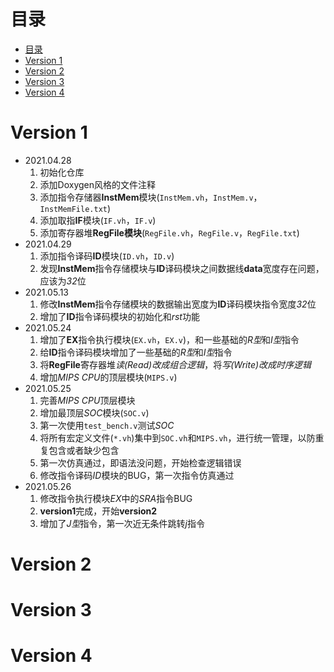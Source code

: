 # 目录
- [目录](#目录)
- [Version 1](#version-1)
- [Version 2](#version-2)
- [Version 3](#version-3)
- [Version 4](#version-4)

# Version 1
* 2021.04.28
	1. 初始化仓库
	2. 添加Doxygen风格的文件注释
	3. 添加指令存储器**InstMem**模块(`InstMem.vh`，`InstMem.v`，`InstMemFile.txt`)
	4. 添加取指**IF**模块(`IF.vh`，`IF.v`)
	5. 添加寄存器堆**RegFile模块**(`RegFile.vh`，`RegFile.v`，`RegFile.txt`)
* 2021.04.29
	1. 添加指令译码**ID**模块(`ID.vh`，`ID.v`)
	2. 发现**InstMem**指令存储模块与**ID**译码模块之间数据线**data**宽度存在问题，应该为*32*位
* 2021.05.13
	1. 修改**InstMem**指令存储模块的数据输出宽度为**ID**译码模块指令宽度*32*位
	2. 增加了**ID**指令译码模块的初始化和*rst*功能
* 2021.05.24
	1. 增加了**EX**指令执行模块(`EX.vh`，`EX.v`)，和一些基础的*R型*和*I型*指令
	2. 给**ID**指令译码模块增加了一些基础的*R型*和*I型*指令
	3. 将**RegFile**寄存器堆*读(Read)*改成*组合逻辑*，将*写(Write)*改成*时序逻辑*
	4. 增加*MIPS CPU*的顶层模块(`MIPS.v`)
* 2021.05.25
	1. 完善*MIPS CPU*顶层模块
	2. 增加最顶层*SOC*模块(`SOC.v`)
	3. 第一次使用`test_bench.v`测试*SOC*
	4. 将所有宏定义文件(`*.vh`)集中到`SOC.vh`和`MIPS.vh`，进行统一管理，以防重复包含或者缺少包含
	5. 第一次仿真通过，即语法没问题，开始检查逻辑错误
	6. 修改指令译码*ID*模块的BUG，第一次指令仿真通过
* 2021.05.26
	1. 修改指令执行模块*EX*中的*SRA*指令BUG
	2. **version1**完成，开始**version2**
	3. 增加了*J型*指令，第一次近无条件跳转*j*指令
# Version 2


# Version 3


# Version 4



